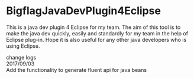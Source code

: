 # BigflagJavaDevPlugin4Eclipse
This is a java dev plugin 4 Eclipse for my team. The aim of this tool is to make the java dev quickly, easily and standardly for my team in the help of Eclipse plug-in. Hope it is also useful for any other java developers who is using Eclipse.

change logs<br>
2017/09/03<br>
Add the functionality to generate fluent api for java beans
